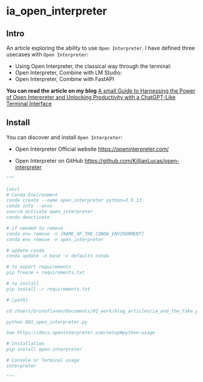# ia_open_interpreter

## Intro
An article exploring the ability to use `Open Interpreter`. I have defined three usecases with `Open Interpreter`: 

- Using Open Interpreter, the classical way through the terminal:
- Open Interpreter, Combine with LM Studio:
- Open Interpreter, Combine with FastAPI

**You can read the article on my blog**
[A small Guide to Harnessing the Power of Open Interpreter and Unlocking Productivity with a ChatGPT-Like Terminal Interface 
](https://flaven.fr/2024/01/a-small-guide-to-harnessing-the-power-of-open-interpreter-and-unlocking-productivity-with-a-chatgpt-like-terminal-interface//)



## Install
You can discover and install `Open Interpreter`:

- Open Interpreter Official website
https://openinterpreter.com/

- Open Interpreter on GitHub
https://github.com/KillianLucas/open-interpreter


```python
"""

[env]
# Conda Environment
conda create --name open_interpreter python=3.9.13
conda info --envs
source activate open_interpreter
conda deactivate

# if needed to remove
conda env remove -n [NAME_OF_THE_CONDA_ENVIRONMENT]
conda env remove -n open_interpreter

# update conda 
conda update -n base -c defaults conda

# to export requirements
pip freeze > requirements.txt

# to install
pip install -r requirements.txt

# [path]

cd /Users/brunoflaven/Documents/01_work/blog_articles/ia_and_the_fake_prompt_academy

python 001_open_interpreter.py

See https://docs.openinterpreter.com/setup#python-usage

# Installation
pip install open-interpreter

# Console or Terminal usage
interpreter

"""

```




